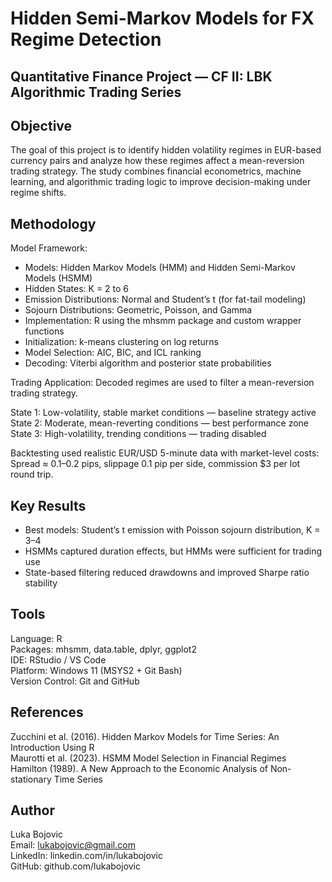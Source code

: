 # Hidden Semi-Markov Models for FX Regime Detection
## Quantitative Finance Project — CF II: LBK Algorithmic Trading Series

Objective
---------
The goal of this project is to identify hidden volatility regimes in EUR-based currency pairs and analyze how these regimes affect a mean-reversion trading strategy. 
The study combines financial econometrics, machine learning, and algorithmic trading logic to improve decision-making under regime shifts.

Methodology
------------
Model Framework:
- Models: Hidden Markov Models (HMM) and Hidden Semi-Markov Models (HSMM)
- Hidden States: K = 2 to 6
- Emission Distributions: Normal and Student’s t (for fat-tail modeling)
- Sojourn Distributions: Geometric, Poisson, and Gamma
- Implementation: R using the mhsmm package and custom wrapper functions
- Initialization: k-means clustering on log returns
- Model Selection: AIC, BIC, and ICL ranking
- Decoding: Viterbi algorithm and posterior state probabilities

Trading Application:
Decoded regimes are used to filter a mean-reversion trading strategy.

State 1: Low-volatility, stable market conditions — baseline strategy active  
State 2: Moderate, mean-reverting conditions — best performance zone  
State 3: High-volatility, trending conditions — trading disabled  

Backtesting used realistic EUR/USD 5-minute data with market-level costs:
Spread ≈ 0.1–0.2 pips, slippage 0.1 pip per side, commission $3 per lot round trip.

Key Results
------------
- Best models: Student’s t emission with Poisson sojourn distribution, K = 3–4
- HSMMs captured duration effects, but HMMs were sufficient for trading use
- State-based filtering reduced drawdowns and improved Sharpe ratio stability

Tools
-----
Language: R  
Packages: mhsmm, data.table, dplyr, ggplot2  
IDE: RStudio / VS Code  
Platform: Windows 11 (MSYS2 + Git Bash)  
Version Control: Git and GitHub

References
----------
Zucchini et al. (2016). Hidden Markov Models for Time Series: An Introduction Using R  
Maurotti et al. (2023). HSMM Model Selection in Financial Regimes  
Hamilton (1989). A New Approach to the Economic Analysis of Non-stationary Time Series

Author
------
Luka Bojovic  
Email: lukabojovic@gmail.com  
LinkedIn: linkedin.com/in/lukabojovic  
GitHub: github.com/lukabojovic
